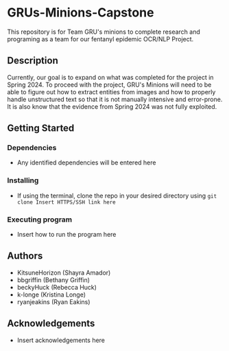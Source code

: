 # GRUs-Minions-Capstone
This repository is for Team GRU's minions to complete research and programing as a team for our fentanyl epidemic OCR/NLP Project. 

## Description
Currently, our goal is to expand on what was completed for the project in Spring 2024. To proceed with the project, GRU's Minions will need to be able to figure out how to extract entities from images and how to properly handle unstructured text so that it is not manually intensive and error-prone. It is also know that the evidence from Spring 2024 was not fully exploited.

## Getting Started
### Dependencies
* Any identified dependencies will be entered here

### Installing
* If using the terminal, clone the repo in your desired directory using `git clone Insert HTTPS/SSH link here`

### Executing program
* Insert how to run the program here

## Authors
* KitsuneHorizon (Shayra Amador)
* bbgriffin (Bethany Griffin)
* beckyHuck (Rebecca Huck)
* k-longe (Kristina Longe)
* ryanjeakins (Ryan Eakins)

## Acknowledgements
* Insert acknowledgements here